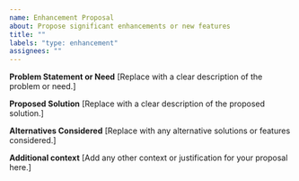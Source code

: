 ```yaml
---
name: Enhancement Proposal
about: Propose significant enhancements or new features
title: ""
labels: "type: enhancement"
assignees: ""
---
```


**Problem Statement or Need**
[Replace with a clear description of the problem or need.]

**Proposed Solution**
[Replace with a clear description of the proposed solution.]

**Alternatives Considered**
[Replace with any alternative solutions or features considered.]

**Additional context**
[Add any other context or justification for your proposal here.]
